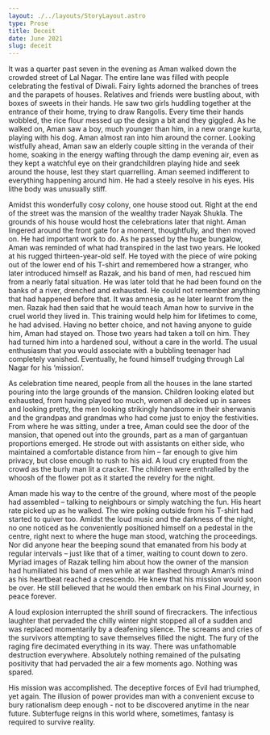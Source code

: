 ```yaml
---
layout: ./../layouts/StoryLayout.astro
type: Prose
title: Deceit
date: June 2021
slug: deceit
---
```


It was a quarter past seven in the evening as Aman walked down the crowded street of Lal Nagar. The entire lane was filled with people celebrating the festival of Diwali. Fairy lights adorned the branches of trees and the parapets of houses. Relatives and friends were bustling about, with boxes of sweets in their hands. He saw two girls huddling together at the entrance of their home, trying to draw Rangolis. Every time their hands wobbled, the rice flour messed up the design a bit and they giggled. As he walked on, Aman saw a boy, much younger than him, in a new orange kurta, playing with his dog. Aman almost ran into him around the corner. Looking wistfully ahead, Aman saw an elderly couple sitting in the veranda of their home, soaking in the energy wafting through the damp evening air, even as they kept a watchful eye on their grandchildren playing hide and seek around the house, lest they start quarrelling. Aman seemed indifferent to everything happening around him. He had a steely resolve in his eyes. His lithe body was unusually stiff.
 
Amidst this wonderfully cosy colony, one house stood out. Right at the end of the street was the mansion of the wealthy trader Nayak Shukla. The grounds of his house would host the celebrations later that night. Aman lingered around the front gate for a moment, thoughtfully, and then moved on. He had important work to do. As he passed by the huge bungalow, Aman was reminded of what had transpired in the last two years. He looked at his rugged thirteen-year-old self. He toyed with the piece of wire poking out of the lower end of his T-shirt and remembered how a stranger, who later introduced himself as Razak, and his band of men, had rescued him from a nearly fatal situation. He was later told that he had been found on the banks of a river, drenched and exhausted. He could not remember anything that had happened before that. It was amnesia, as he later learnt from the men. Razak had then said that he would teach Aman how to survive in the cruel world they lived in. This training would help him for lifetimes to come, he had advised. Having no better choice, and not having anyone to guide him, Aman had stayed on. Those two years had taken a toll on him. They had turned him into a hardened soul, without a care in the world. The usual enthusiasm that you would associate with a bubbling teenager had completely vanished. Eventually, he found himself trudging through Lal Nagar for his ‘mission’.

As celebration time neared, people from all the houses in the lane started pouring into the large grounds of the mansion. Children looking elated but exhausted, from having played too much, women all decked up in sarees and looking pretty, the men looking strikingly handsome in their sherwanis and the grandpas and grandmas who had come just to enjoy the festivities. From where he was sitting, under a tree, Aman could see the door of the mansion, that opened out into the grounds, part as a man of gargantuan proportions emerged. He strode out with assistants on either side, who maintained a comfortable distance from him – far enough to give him privacy, but close enough to rush to his aid. A loud cry erupted from the crowd as the burly man lit a cracker. The children were enthralled by the whoosh of the flower pot as it started the revelry for the night. 

Aman made his way to the centre of the ground, where most of the people had assembled – talking to neighbours or simply watching the fun. His heart rate picked up as he walked. The wire poking outside from his T-shirt had started to quiver too. Amidst the loud music and the darkness of the night, no one noticed as he conveniently positioned himself on a pedestal in the centre, right next to where the huge man stood, watching the proceedings. Nor did anyone hear the beeping sound that emanated from his body at regular intervals – just like that of a timer, waiting to count down to zero. Myriad images of Razak telling him about how the owner of the mansion had humiliated his band of men while at war flashed through Aman’s mind as his heartbeat reached a crescendo. He knew that his mission would soon be over. He still believed that he would then embark on his Final Journey, in peace forever.

A loud explosion interrupted the shrill sound of firecrackers. The infectious laughter that pervaded the chilly winter night stopped all of a sudden and was replaced momentarily by a deafening silence. The screams and cries of the survivors attempting to save themselves filled the night. The fury of the raging fire decimated everything in its way. There was unfathomable destruction everywhere. Absolutely nothing remained of the pulsating positivity that had pervaded the air a few moments ago. Nothing was spared.
 
His mission was accomplished. The deceptive forces of Evil had triumphed, yet again. The illusion of power provides man with a convenient excuse to bury rationalism deep enough - not to be discovered anytime in the near future. Subterfuge reigns in this world where, sometimes, fantasy is required to survive reality.
